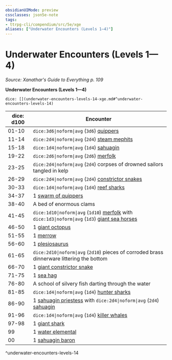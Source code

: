 ```yaml
---
obsidianUIMode: preview
cssclasses: json5e-note
tags:
- ttrpg-cli/compendium/src/5e/xge
aliases: ["Underwater Encounters (Levels 1—4)"]
---
```

# Underwater Encounters (Levels 1—4)
*Source: Xanathar's Guide to Everything p. 109* 

**Underwater Encounters (Levels 1—4)**

`dice: [](underwater-encounters-levels-14-xge.md#^underwater-encounters-levels-14)`

| dice: d100 | Encounter |
|------------|-----------|
| 01-10 | `dice:3d6\|noform\|avg` (`3d6`) [quippers](3-Compendium/bestiary/beast/piranha-xmm.md) |
| 11-14 | `dice:2d4\|noform\|avg` (`2d4`) [steam mephits](3-Compendium/bestiary/elemental/steam-mephit-xmm.md) |
| 15-18 | `dice:1d4\|noform\|avg` (`1d4`) [sahuagin](3-Compendium/bestiary/fiend/sahuagin-warrior-xmm.md) |
| 19-22 | `dice:2d6\|noform\|avg` (`2d6`) [merfolk](3-Compendium/bestiary/elemental/merfolk-skirmisher-xmm.md) |
| 23-25 | `dice:2d4\|noform\|avg` (`2d4`) corpses of drowned sailors tangled in kelp |
| 26-29 | `dice:2d4\|noform\|avg` (`2d4`) [constrictor snakes](3-Compendium/bestiary/beast/constrictor-snake-xmm.md) |
| 30-33 | `dice:1d4\|noform\|avg` (`1d4`) [reef sharks](3-Compendium/bestiary/beast/reef-shark-xmm.md) |
| 34-37 | 1 [swarm of quippers](3-Compendium/bestiary/beast/swarm-of-piranhas-xmm.md) |
| 38-40 | A bed of enormous clams |
| 41-45 | `dice:1d10\|noform\|avg` (`1d10`) [merfolk](3-Compendium/bestiary/elemental/merfolk-skirmisher-xmm.md) with `dice:1d3\|noform\|avg` (`1d3`) [giant sea horses](3-Compendium/bestiary/beast/giant-seahorse-xmm.md) |
| 46-50 | 1 [giant octopus](3-Compendium/bestiary/beast/giant-octopus-xmm.md) |
| 51-55 | 1 [merrow](3-Compendium/bestiary/monstrosity/merrow-xmm.md) |
| 56-60 | 1 [plesiosaurus](3-Compendium/bestiary/beast/plesiosaurus-xmm.md) |
| 61-65 | `dice:2d10\|noform\|avg` (`2d10`) pieces of corroded brass dinnerware littering the bottom |
| 66-70 | 1 [giant constrictor snake](3-Compendium/bestiary/beast/giant-constrictor-snake-xmm.md) |
| 71-75 | 1 [sea hag](3-Compendium/bestiary/fey/sea-hag-xmm.md) |
| 76-80 | A school of silvery fish darting through the water |
| 81-85 | `dice:1d4\|noform\|avg` (`1d4`) [hunter sharks](3-Compendium/bestiary/beast/hunter-shark-xmm.md) |
| 86-90 | 1 [sahuagin priestess](3-Compendium/bestiary/fiend/sahuagin-priest-xmm.md) with `dice:2d4\|noform\|avg` (`2d4`) [sahuagin](3-Compendium/bestiary/fiend/sahuagin-warrior-xmm.md) |
| 91-96 | `dice:1d4\|noform\|avg` (`1d4`) [killer whales](3-Compendium/bestiary/beast/killer-whale-xmm.md) |
| 97-98 | 1 [giant shark](3-Compendium/bestiary/beast/giant-shark-xmm.md) |
| 99 | 1 [water elemental](3-Compendium/bestiary/elemental/water-elemental-xmm.md) |
| 00 | 1 [sahuagin baron](3-Compendium/bestiary/fiend/sahuagin-baron-xmm.md) |
^underwater-encounters-levels-14
